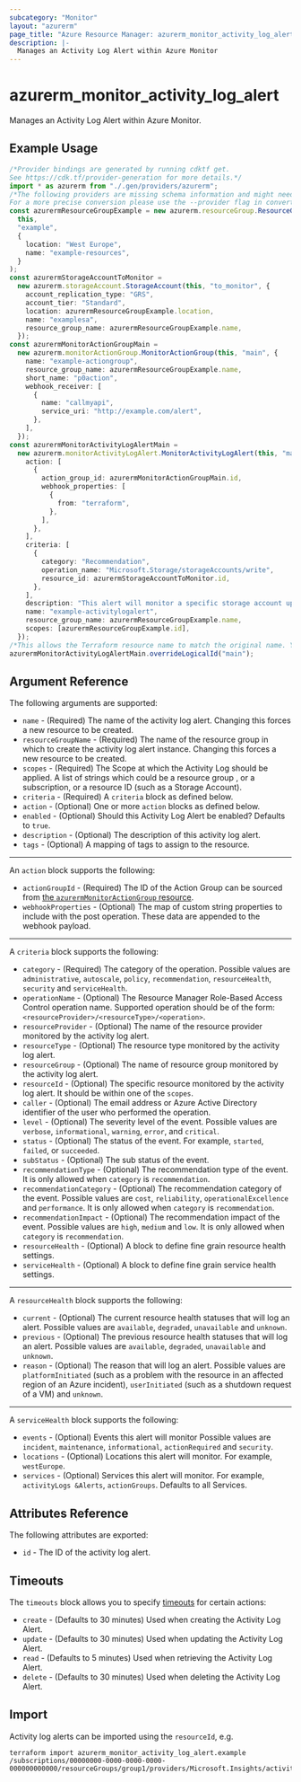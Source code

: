 ```yaml
---
subcategory: "Monitor"
layout: "azurerm"
page_title: "Azure Resource Manager: azurerm_monitor_activity_log_alert"
description: |-
  Manages an Activity Log Alert within Azure Monitor
---
```


# azurerm\_monitor\_activity\_log\_alert

Manages an Activity Log Alert within Azure Monitor.

## Example Usage

```typescript
/*Provider bindings are generated by running cdktf get.
See https://cdk.tf/provider-generation for more details.*/
import * as azurerm from "./.gen/providers/azurerm";
/*The following providers are missing schema information and might need manual adjustments to synthesize correctly: azurerm.
For a more precise conversion please use the --provider flag in convert.*/
const azurermResourceGroupExample = new azurerm.resourceGroup.ResourceGroup(
  this,
  "example",
  {
    location: "West Europe",
    name: "example-resources",
  }
);
const azurermStorageAccountToMonitor =
  new azurerm.storageAccount.StorageAccount(this, "to_monitor", {
    account_replication_type: "GRS",
    account_tier: "Standard",
    location: azurermResourceGroupExample.location,
    name: "examplesa",
    resource_group_name: azurermResourceGroupExample.name,
  });
const azurermMonitorActionGroupMain =
  new azurerm.monitorActionGroup.MonitorActionGroup(this, "main", {
    name: "example-actiongroup",
    resource_group_name: azurermResourceGroupExample.name,
    short_name: "p0action",
    webhook_receiver: [
      {
        name: "callmyapi",
        service_uri: "http://example.com/alert",
      },
    ],
  });
const azurermMonitorActivityLogAlertMain =
  new azurerm.monitorActivityLogAlert.MonitorActivityLogAlert(this, "main_3", {
    action: [
      {
        action_group_id: azurermMonitorActionGroupMain.id,
        webhook_properties: [
          {
            from: "terraform",
          },
        ],
      },
    ],
    criteria: [
      {
        category: "Recommendation",
        operation_name: "Microsoft.Storage/storageAccounts/write",
        resource_id: azurermStorageAccountToMonitor.id,
      },
    ],
    description: "This alert will monitor a specific storage account updates.",
    name: "example-activitylogalert",
    resource_group_name: azurermResourceGroupExample.name,
    scopes: [azurermResourceGroupExample.id],
  });
/*This allows the Terraform resource name to match the original name. You can remove the call if you don't need them to match.*/
azurermMonitorActivityLogAlertMain.overrideLogicalId("main");

```

## Argument Reference

The following arguments are supported:

* `name` - (Required) The name of the activity log alert. Changing this forces a new resource to be created.
* `resourceGroupName` - (Required) The name of the resource group in which to create the activity log alert instance. Changing this forces a new resource to be created.
* `scopes` - (Required) The Scope at which the Activity Log should be applied. A list of strings which could be a resource group , or a subscription, or a resource ID (such as a Storage Account).
* `criteria` - (Required) A `criteria` block as defined below.
* `action` - (Optional) One or more `action` blocks as defined below.
* `enabled` - (Optional) Should this Activity Log Alert be enabled? Defaults to `true`.
* `description` - (Optional) The description of this activity log alert.
* `tags` - (Optional) A mapping of tags to assign to the resource.

***

An `action` block supports the following:

* `actionGroupId` - (Required) The ID of the Action Group can be sourced from [the `azurermMonitorActionGroup` resource](./monitor_action_group.html).
* `webhookProperties` - (Optional) The map of custom string properties to include with the post operation. These data are appended to the webhook payload.

***

A `criteria` block supports the following:

* `category` - (Required) The category of the operation. Possible values are `administrative`, `autoscale`, `policy`, `recommendation`, `resourceHealth`, `security` and `serviceHealth`.
* `operationName` - (Optional) The Resource Manager Role-Based Access Control operation name. Supported operation should be of the form: `<resourceProvider>/<resourceType>/<operation>`.
* `resourceProvider` - (Optional) The name of the resource provider monitored by the activity log alert.
* `resourceType` - (Optional) The resource type monitored by the activity log alert.
* `resourceGroup` - (Optional) The name of resource group monitored by the activity log alert.
* `resourceId` - (Optional) The specific resource monitored by the activity log alert. It should be within one of the `scopes`.
* `caller` - (Optional) The email address or Azure Active Directory identifier of the user who performed the operation.
* `level` - (Optional) The severity level of the event. Possible values are `verbose`, `informational`, `warning`, `error`, and `critical`.
* `status` - (Optional) The status of the event. For example, `started`, `failed`, or `succeeded`.
* `subStatus` - (Optional) The sub status of the event.
* `recommendationType` - (Optional) The recommendation type of the event. It is only allowed when `category` is `recommendation`.
* `recommendationCategory` - (Optional) The recommendation category of the event. Possible values are `cost`, `reliability`, `operationalExcellence` and `performance`. It is only allowed when `category` is `recommendation`.
* `recommendationImpact` - (Optional) The recommendation impact of the event. Possible values are `high`, `medium` and `low`. It is only allowed when `category` is `recommendation`.
* `resourceHealth` - (Optional) A block to define fine grain resource health settings.
* `serviceHealth` - (Optional) A block to define fine grain service health settings.

***

A `resourceHealth` block supports the following:

* `current` - (Optional) The current resource health statuses that will log an alert. Possible values are `available`, `degraded`, `unavailable` and `unknown`.
* `previous` - (Optional) The previous resource health statuses that will log an alert. Possible values are `available`, `degraded`, `unavailable` and `unknown`.
* `reason` - (Optional) The reason that will log an alert. Possible values are `platformInitiated` (such as a problem with the resource in an affected region of an Azure incident), `userInitiated` (such as a shutdown request of a VM) and `unknown`.

***

A `serviceHealth` block supports the following:

* `events` - (Optional) Events this alert will monitor Possible values are `incident`, `maintenance`, `informational`, `actionRequired` and `security`.
* `locations` - (Optional) Locations this alert will monitor. For example, `westEurope`.
* `services` - (Optional) Services this alert will monitor. For example, `activityLogs &Alerts`, `actionGroups`. Defaults to all Services.

## Attributes Reference

The following attributes are exported:

* `id` - The ID of the activity log alert.

## Timeouts

The `timeouts` block allows you to specify [timeouts](https://www.terraform.io/language/resources/syntax#operation-timeouts) for certain actions:

* `create` - (Defaults to 30 minutes) Used when creating the Activity Log Alert.
* `update` - (Defaults to 30 minutes) Used when updating the Activity Log Alert.
* `read` - (Defaults to 5 minutes) Used when retrieving the Activity Log Alert.
* `delete` - (Defaults to 30 minutes) Used when deleting the Activity Log Alert.

## Import

Activity log alerts can be imported using the `resourceId`, e.g.

```shell
terraform import azurerm_monitor_activity_log_alert.example /subscriptions/00000000-0000-0000-0000-000000000000/resourceGroups/group1/providers/Microsoft.Insights/activityLogAlerts/myalertname
```
